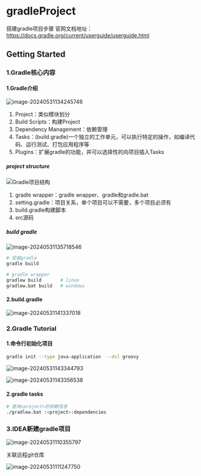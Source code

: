 # gradleProject
搭建gradle项目步骤
官网文档地址：https://docs.gradle.org/current/userguide/userguide.html

## Getting Started

### 1.Gradle核心内容

#### 1.Gradle介绍

![image-20240531134245746](http://47.101.155.205/image-20240531134245746.png)

1. Project：类似模块划分
2. Build Scripts：构建Project
3. Dependency Management：依赖管理
4. Tasks：(build.gradle)一个独立的工作单元，可以执行特定的操作，如编译代码、运行测试、打包应用程序等
5. Plugins：扩展gradle的功能，并可以选择性的向项目插入Tasks

##### project structure

![Gradle项目结构](http://47.101.155.205/image-20240531135218645.png)

1. gradle wrapper：gradle wrapper、gradle和gradle.bat
2. setting.gradle：项目关系，单个项目可以不需要，多个项目必须有
3. build.gradle构建脚本
4. src源码



##### build gradle

![image-20240531135718546](http://47.101.155.205/image-20240531135718546.png)



~~~bash
# 安装gradle
gradle build

# gradle wrapper
gradlew build 		# linux
gradlew.bat build 	# windows
~~~



#### 2.build.gradle

![image-20240531141337018](http://47.101.155.205/image-20240531141337018.png)








### 2.Gradle Tutorial

#### 1.命令行初始化项目

~~~bash
gradle init --type java-application  --dsl groovy

~~~

![image-20240531143344793](http://47.101.155.205/image-20240531143344793.png)

![image-20240531143356538](http://47.101.155.205/image-20240531143356538.png)



#### 2.gradle tasks

~~~bash
# 查询<project>的依赖信息
./gradlew.bat :<project>:dependencies


~~~













### 3.IDEA新建gradle项目

![image-20240531110355797](http://47.101.155.205/image-20240531110355797.png)

关联远程git仓库

![image-20240531111247750](http://47.101.155.205/image-20240531111247750.png)
